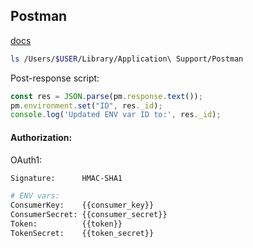 Postman
-

[docs](https://learning.postman.com/docs)

````sh
ls /Users/$USER/Library/Application\ Support/Postman
````

Post-response script:
````js
const res = JSON.parse(pm.response.text());
pm.environment.set("ID", res._id);
console.log('Updated ENV var ID to:', res._id);
````

#### Authorization:

OAuth1:

````sh
Signature:      HMAC-SHA1

# ENV vars:
ConsumerKey:    {{consumer_key}}
ConsumerSecret: {{consumer_secret}}
Token:          {{token}}
TokenSecret:    {{token_secret}}
````
